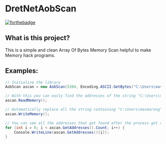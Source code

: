 # DretNetAobScan
[![forthebadge](https://forthebadge.com/images/badges/made-with-c-sharp.svg)](https://forthebadge.com)


## What is this project?
This is a simple and clean Array Of Bytes Memory Scan helpful to make Memory hack programs.
## Examples:
```csharp
// Initialize the library
AobScan ascan = new AobScan(5204, Encoding.ASCII.GetBytes("C:\Users\mavmarong"), Encoding.ASCII.GetBytes("Hello!"));

// With this you can easly find the addresses of the string "C:\Users\mavmarong" in the memory of the indicated process id.
ascan.ReadMemory();

// Automatically replace all the string containing "C:\Users\mavmarong" with "Hello!"
ascan.WriteMemory();

// You can see all the addresses that got found after the process got readed
for (int i = 0; i < ascan.GetAddresses().Count; i++) {
    Console.WriteLine(ascan.GetAddresses()[i]);
}
```
